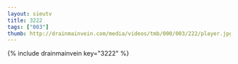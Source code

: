 ```yaml
--- 
layout: sieutv
title: 3222
tags: ["003"]
thumb: http://drainmainvein.com/media/videos/tmb/000/003/222/player.jpg
---
```

{% include drainmainvein key="3222" %} 
